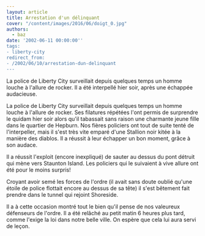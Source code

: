 ```yaml
---
layout: article
title: Arrestation d'un délinquant
cover: "/content/images/2016/06/doigt_0.jpg"
authors:
  - baz
date: '2002-06-11 00:00:00''
tags:
- liberty-city
redirect_from:
- /2002/06/10/arrestation-dun-delinquant
---
```


La police de Liberty City surveillait depuis quelques temps un homme louche à l'allure de rocker. Il a été interpellé hier soir, après une échappée audacieuse.

La police de Liberty City surveillait depuis quelques temps un homme louche à l'allure de rocker. Ses filatures répétées l'ont permis de surprendre le quidam hier soir alors qu'il tabassait sans raison une charmante jeune fille dans le quartier de Hepburn. Nos fières policiers ont tout de suite tenté de l'interpeller, mais il s'est très vite emparé d'une Stallion noir kitée à la manière des diablos. Il a réussit à leur échapper un bon moment, grâce à son audace.

Il a réussit l'exploit (encore inexpliqué) de sauter au dessus du pont détruit qui mène vers Staunton Island. Les policiers qui le suivaient à vive allure ont été pour le moins surpris!

Croyant avoir semé les forces de l'ordre (il avait sans doute oublié qu'une étoile de police flottait encore au dessus de sa tête) il s'est bêtement fait prendre dans le tunnel qui rejoint Shoreside.

Il a à cette occasion montré tout le bien qu'il pense de nos valeureux défenseurs de l'ordre. Il a été relâché au petit matin 6 heures plus tard, comme l'exige la loi dans notre belle ville. On espère que cela lui aura servi de leçon.